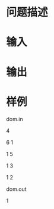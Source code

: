 

# 问题描述



# 输入



# 输出



# 样例


<p>
dom.in
</p>
<p>
4
</p>
<p>
6 1
</p>
<p>
1 5
</p>
<p>
1 3
</p>
<p>
1 2
</p>
<p>
dom.out
</p>
<p>
1
</p>
<p>
<br/>
</p>
